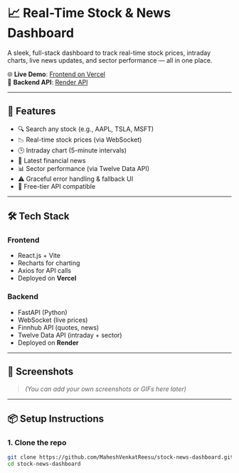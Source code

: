 # 📈 Real-Time Stock & News Dashboard

A sleek, full-stack dashboard to track real-time stock prices, intraday charts, live news updates, and sector performance — all in one place.

🌐 **Live Demo**: [Frontend on Vercel](https://stock-news-dashboard-htfuo0y63-maheshvenkatreesus-projects.vercel.app)  
🔧 **Backend API**: [Render API](https://stock-news-backend-hc0n.onrender.com)

---

## 🚀 Features

- 🔍 Search any stock (e.g., AAPL, TSLA, MSFT)
- 📉 Real-time stock prices (via WebSocket)
- 🕒 Intraday chart (5-minute intervals)
- 📰 Latest financial news
- 📊 Sector performance (via Twelve Data API)
- ⚠️ Graceful error handling & fallback UI
- 🔐 Free-tier API compatible

---

## 🛠️ Tech Stack

### Frontend
- React.js + Vite
- Recharts for charting
- Axios for API calls
- Deployed on **Vercel**

### Backend
- FastAPI (Python)
- WebSocket (live prices)
- Finnhub API (quotes, news)
- Twelve Data API (intraday + sector)
- Deployed on **Render**

---

## 📸 Screenshots

> _(You can add your own screenshots or GIFs here later)_

---

## 📦 Setup Instructions

### 1. Clone the repo

```bash
git clone https://github.com/MaheshVenkatReesu/stock-news-dashboard.git
cd stock-news-dashboard
